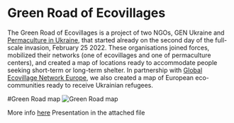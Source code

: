 # Green Road of Ecovillages
The Green Road of Ecovillages is a project of two NGOs, GEN Ukraine and [Permaculture in Ukraine](https://permaculture.in.ua/index.php/en/), that started already on the second day of the full-scale invasion, February 25 2022. These organisations joined forces, mobilized their networks (one of ecovillages and one of permaculture centers), and created a map of locations ready to accommodate people seeking short-term or long-term shelter. In partnership with [Global Ecovillage Network Europe](https://genukraine.com.ua/index.php/en/), we also created a map of European eco-communities ready to receive Ukrainian refugees.

#Green Road map
![Green Road map](https://genukraine.com.ua/images/GreenRoad/275051097_1133421597408220_7737392819890791864_n.png)

More info [here](https://genukraine.com.ua/index.php/en/gen-ukraine/our-projects/green-road-of-ecovillages)
Presentation in the attached file

